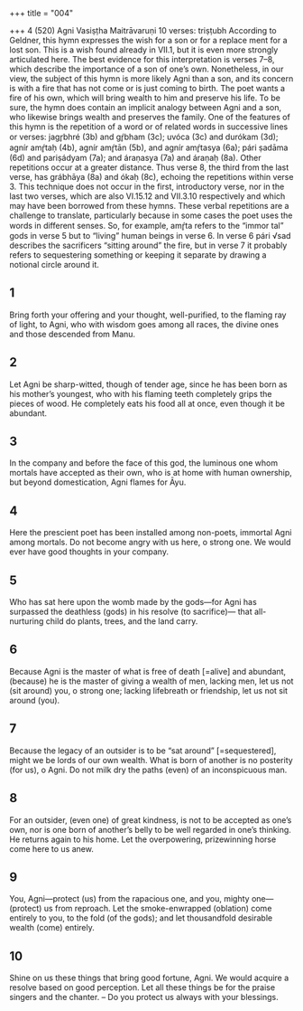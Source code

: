 +++
title = "004"

+++
4 (520) Agni
Vasiṣṭha Maitrāvaruṇi
10 verses: triṣṭubh
According to Geldner, this hymn expresses the wish for a son or for a replace ment for a lost son. This is a wish found already in VII.1, but it is even more  strongly articulated here. The best evidence for this interpretation is verses 7–8,  which describe the importance of a son of one’s own. Nonetheless, in our view,  the subject of this hymn is more likely Agni than a son, and its concern is with a  fire that has not come or is just coming to birth. The poet wants a fire of his own,  which will bring wealth to him and preserve his life. To be sure, the hymn does  contain an implicit analogy between Agni and a son, who likewise brings wealth  and preserves the family.
One of the features of this hymn is the repetition of a word or of related words  in successive lines or verses: jagr̥bhré (3b) and gŕ̥bham (3c); uvóca (3c) and durókam (3d); agnír amŕ̥taḥ (4b), agnír amŕ̥tān (5b), and agnír amŕ̥tasya (6a); pári ṣadāma (6d)  and pariṣádyam (7a); and áraṇasya (7a) and áraṇaḥ (8a). Other repetitions occur at  a greater distance. Thus verse 8, the third from the last verse, has grábhāya (8a) and  ókaḥ (8c), echoing the repetitions within verse 3. This technique does not occur in  the first, introductory verse, nor in the last two verses, which are also VI.15.12 and  VII.3.10 respectively and which may have been borrowed from these hymns. These  verbal repetitions are a challenge to translate, particularly because in some cases the  poet uses the words in different senses. So, for example, amŕ̥ta refers to the “immor
tal” gods in verse 5 but to “living” human beings in verse 6. In verse 6 pári √sad describes the sacrificers “sitting around” the fire, but in verse 7 it probably refers to  sequestering something or keeping it separate by drawing a notional circle around it.
## 1
Bring forth your offering and your thought, well-purified, to the flaming  ray of light, to Agni,
who with wisdom goes among all races, the divine ones and those
descended from Manu.
## 2
Let Agni be sharp-witted, though of tender age, since he has been born  as his mother’s youngest,
who with his flaming teeth completely grips the pieces of wood. He  completely eats his food all at once, even though it be abundant.
## 3
In the company and before the face of this god, the luminous one whom  mortals have accepted as their own,
who is at home with human ownership, but beyond domestication, Agni  flames for Āyu.
## 4
Here the prescient poet has been installed among non-poets, immortal  Agni among mortals.
Do not become angry with us here, o strong one. We would ever have  good thoughts in your company.

## 5
Who has sat here upon the womb made by the gods—for Agni has  surpassed the deathless (gods) in his resolve (to sacrifice)—
that all-nurturing child do plants, trees, and the land carry.
## 6
Because Agni is the master of what is free of death [=alive] and  abundant, (because) he is the master of giving a wealth of men,
lacking men, let us not (sit around) you, o strong one; lacking lifebreath  or friendship, let us not sit around (you).
## 7
Because the legacy of an outsider is to be “sat around” [=sequestered],  might we be lords of our own wealth.
What is born of another is no posterity (for us), o Agni. Do not milk  dry the paths (even) of an inconspicuous man.
## 8
For an outsider, (even one) of great kindness, is not to be accepted as  one’s own, nor is one born of another’s belly to be well regarded in
one’s thinking.
He returns again to his home. Let the overpowering, prizewinning
horse come here to us anew.
## 9
You, Agni—protect (us) from the rapacious one, and you, mighty one— (protect) us from reproach.
Let the smoke-enwrapped (oblation) come entirely to you, to the fold  (of the gods); and let thousandfold desirable wealth (come) entirely.
## 10
Shine on us these things that bring good fortune, Agni. We would  acquire a resolve based on good perception.
Let all these things be for the praise singers and the chanter. – Do you  protect us always with your blessings.
